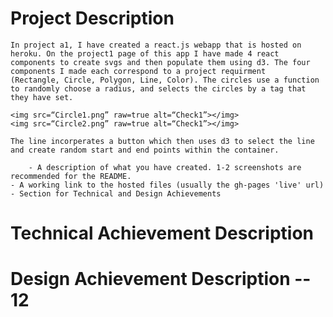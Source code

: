 <h1>Project Description</h1>

    In project a1, I have created a react.js webapp that is hosted on heroku. On the project1 page of this app I have made 4 react components to create svgs and then populate them using d3. The four components I made each correspond to a project requirment 
    (Rectangle, Circle, Polygon, Line, Color). The circles use a function to randomly choose a radius, and selects the circles by a tag that they have set. 

    <img src=“Circle1.png” raw=true alt=“Check1”></img>
    <img src=“Circle2.png” raw=true alt=“Check1”></img>

    The line incorperates a button which then uses d3 to select the line and create random start and end points within the container.
    
        - A description of what you have created. 1-2 screenshots are recommended for the README.  
    - A working link to the hosted files (usually the gh-pages 'live' url)  
    - Section for Technical and Design Achievements

<h1>Technical Achievement Description</h1>
<h1>Design Achievement Description -- 12</h1>

